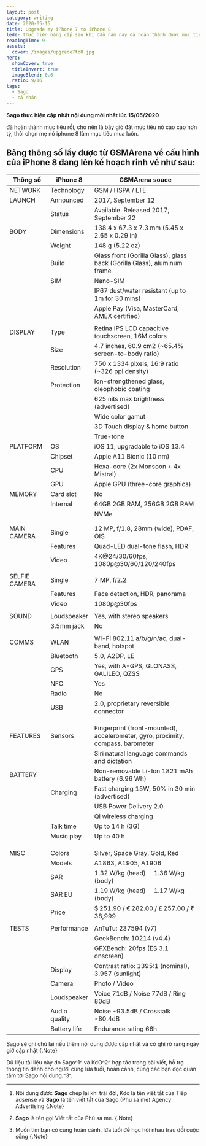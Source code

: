 ```yaml
---
layout: post
category: writing
date: 2020-05-15
title: Upgrade my iPhone 7 to iPhone 8
lede: thực hiện nâng cấp sau khi đầu năm nay đã hoàn thành được mục tiêu iphone 7 như đề ra sau khi để mất điện thoại vivo
readingTime: 9
assets:
  cover: /images/upgrade7to8.jpg
hero:
  showCover: true
  titleInvert: true
  imageBlend: 0.6
  ratio: 9/16
tags:
  - Sago
  - cá nhân
---
```

**Sago thực hiện cập nhật nội dung mới nhất lúc 15/05/2020**

đã hoàn thành mục tiêu rồi, cho nên là bây giờ đặt mục tiêu nó cao cao hơn tý, thôi chọn mẹ nó iphone 8 làm mục tiêu mua luôn.

<Media ratio="844/1500" image="/images/upgrade_preview.jpg"/>

## Bảng thông số lấy được từ GSMArena về cấu hình của iPhone 8 đang lên kế hoạch rinh về như sau:

| Thông số      | iPhone 8      | GSMArena souce                                                                  |
|---------------|---------------|---------------------------------------------------------------------------------|
| NETWORK       | Technology    | GSM / HSPA / LTE                                                                |
| LAUNCH        | Announced     | 2017, September 12                                                              |
|               | Status        | Available. Released 2017, September 22                                          |
| BODY          | Dimensions    | 138.4 x 67.3 x 7.3 mm (5.45 x 2.65 x 0.29 in)                                   |
|               | Weight        | 148 g (5.22 oz)                                                                 |
|               | Build         | Glass front (Gorilla Glass), glass back (Gorilla Glass), aluminum frame         |
|               | SIM           | Nano-SIM                                                                        |
|               |               | IP67 dust/water resistant (up to 1m for 30 mins)                                |
|               |               | Apple Pay (Visa, MasterCard, AMEX certified)                                    |
|               |               |                                                                                 |
| DISPLAY       | Type          | Retina IPS LCD capacitive touchscreen, 16M colors                               |
|               | Size          | 4.7 inches, 60.9 cm2 (~65.4% screen-to-body ratio)                              |
|               | Resolution    | 750 x 1334 pixels, 16:9 ratio (~326 ppi density)                                |
|               | Protection    | Ion-strengthened glass, oleophobic coating                                      |
|               |               | 625 nits max brightness (advertised)                                            |
|               |               | Wide color gamut                                                                |
|               |               | 3D Touch display & home button                                                  |
|               |               | True-tone                                                                       |
| PLATFORM      | OS            | iOS 11, upgradable to iOS 13.4                                                  |
|               | Chipset       | Apple A11 Bionic (10 nm)                                                        |
|               | CPU           | Hexa-core (2x Monsoon + 4x Mistral)                                             |
|               | GPU           | Apple GPU (three-core graphics)                                                 |
| MEMORY        | Card slot     | No                                                                              |
|               | Internal      | 64GB 2GB RAM, 256GB 2GB RAM                                                     |
|               |               | NVMe                                                                            |
|               |               |                                                                                 |
|               |               |                                                                                 |
| MAIN CAMERA   | Single        | 12 MP, f/1.8, 28mm (wide), PDAF, OIS                                            |
|               | Features      | Quad-LED dual-tone flash, HDR                                                   |
|               | Video         | 4K@24/30/60fps, 1080p@30/60/120/240fps                                          |
|               |               |                                                                                 |
| SELFIE CAMERA | Single        | 7 MP, f/2.2                                                                     |
|               | Features      | Face detection, HDR, panorama                                                   |
|               | Video         | 1080p@30fps                                                                     |
|               |               |                                                                                 |
| SOUND         | Loudspeaker   | Yes, with stereo speakers                                                       |
|               | 3.5mm jack    | No                                                                              |
|               |               |                                                                                 |
| COMMS         | WLAN          | Wi-Fi 802.11 a/b/g/n/ac, dual-band, hotspot                                     |
|               | Bluetooth     | 5.0, A2DP, LE                                                                   |
|               | GPS           | Yes, with A-GPS, GLONASS, GALILEO, QZSS                                         |
|               | NFC           | Yes                                                                             |
|               | Radio         | No                                                                              |
|               | USB           | 2.0, proprietary reversible connector                                           |
|               |               |                                                                                 |
|               |               |                                                                                 |
|               |               |                                                                                 |
| FEATURES      | Sensors       | Fingerprint (front-mounted), accelerometer, gyro, proximity, compass, barometer |
|               |               | Siri natural language commands and dictation                                    |
| BATTERY       |               | Non-removable Li-Ion 1821 mAh battery (6.96 Wh)                                 |
|               | Charging      | Fast charging 15W, 50% in 30 min (advertised)                                   |
|               |               | USB Power Delivery 2.0                                                          |
|               |               | Qi wireless charging                                                            |
|               | Talk time     | Up to 14 h (3G)                                                                 |
|               | Music play    | Up to 40 h                                                                      |
|               |               |                                                                                 |
|               |               |                                                                                 |
|               |               |                                                                                 |
| MISC          | Colors        | Silver, Space Gray, Gold, Red                                                   |
|               | Models        | A1863, A1905, A1906                                                             |
|               | SAR           | 1.32 W/kg (head)     1.36 W/kg (body)                                           |
|               | SAR EU        | 1.19 W/kg (head)     1.17 W/kg (body)                                           |
|               | Price         | $ 251.90 / € 282.00 / £ 257.00 / ₹ 38,999                                       |
|               |               |                                                                                 |
| TESTS         | Performance   | AnTuTu: 237594 (v7)                                                             |
|               |               | GeekBench: 10214 (v4.4)                                                         |
|               |               | GFXBench: 20fps (ES 3.1 onscreen)                                               |
|               | Display       | Contrast ratio: 1395:1 (nominal), 3.957 (sunlight)                              |
|               | Camera        | Photo / Video                                                                   |
|               | Loudspeaker   | Voice 71dB / Noise 77dB / Ring 80dB                                             |
|               | Audio quality | Noise -93.5dB / Crosstalk -80.4dB                                               |
|               | Battery life  | Endurance rating 66h                                                            |

Sago sẽ ghi chú lại nếu thêm nội dung được cập nhật và có ghi rõ ràng ngày giờ cập nhật {.Note}

Dữ liệu tài liệu này do Sago^1^ và KdO^2^ hợp tác trong bài viết, hỗ trợ thông tin dành cho người cùng lứa tuổi, hoàn cảnh, cùng các bạn đọc quan tâm tới Sago nội dung.^3^.

---

1. Nội dung được **Sago** chép lại khi trải đời, Kdo là tên viết tắt của Tiếp adsense và **Sago** là tên viết tắt của Sago (Phu sa me) Agency Advertising {.Note}

2. **Sago** là tên gọi Viết tắt của Phù sa mẹ. {.Note}

3. Muốn tìm bạn có cùng hoàn cảnh, lứa tuổi để học hỏi nhau trau dồi cuộc sống {.Note}

<script>
import Media from "../../src/components/Media";

export default {
  components: { Media }
}
</script>
